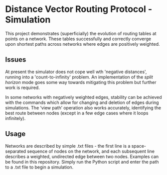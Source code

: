 # Distance Vector Routing Protocol - Simulation

This project demonstrates (superficially) the evolution of routing tables at points on a network. These tables successfully and correctly converge upon shortest paths across networks where edges are positively weighted. 

## Issues

At present the simulator does not cope well wth 'negative distances', running into a 'count-to-infinity' problem. An implementation of the *split horizon* mode goes some way towards mitigating this problem but further work is required.

In some networks with negatively weighted edges, stability can be achieved with the commands which allow for changing and deletion of edges during simulations. The ‘view path’ operation also works accurately, identifying the best route between nodes (except in a few edge cases where it loops infinitely).

## Usage

Networks are described by simple .txt files - the first line is a space-separated sequence of nodes on the network, and each subsequent line describes a weighted, undirected edge between two nodes. Examples can be found in this repository. Simply run the Python script and enter the path to a .txt file to begin a simulation.
